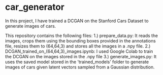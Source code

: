 # car_generator

In this project, I have trained a DCGAN on the Stanford Cars Dataset to generate images of cars.

This repository contains the following files:
1.) prepare_data.py: It reads the images, crops them using the bounding boxes provided in the annotations file, resizes them to (64,64,3) and stores all the images in a .npy file.
2.) DCGAN_trained_on_(64,64,3)_images.ipynb: I used Google Colab to train the DCGAN on the images stored in the .npy file
3.) generate_images.py: It uses the saved model stored in the 'trained_models' folder to generate images of cars given latent vectors sampled from a Gaussian distribution.
